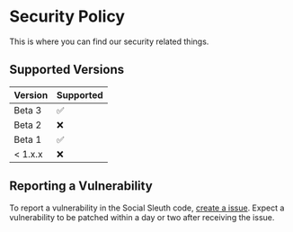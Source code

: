 # Security Policy
This is where you can find our security related things.

## Supported Versions

| Version | Supported          |
| ------- | ------------------ |
| Beta 3   | :white_check_mark: |
| Beta 2   | :x:                |
| Beta 1   | :white_check_mark: |
| < 1.x.x   | :x:                |

## Reporting a Vulnerability

To report a vulnerability in the Social Sleuth code, [create a issue](https://github.com/OfficialB/sleuth/issues). Expect a vulnerability to be patched within a day or two after receiving the issue.
